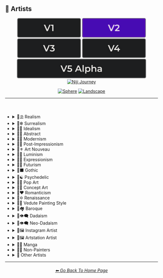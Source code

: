<h2>📔 Artists</h2>

<div align="center">

[<img src="/Images/Repo_Parts/Buttons/Version_Buttons/button_version_V1_inactive.webp?raw=true" alt="MidJourney V1" height="64" />](/Pages/MJ_V1/Style_Pages/Sphere/Artists.md)
[<img src="/Images/Repo_Parts/Buttons/Version_Buttons/button_version_V2_active.webp?raw=true" alt="MidJourney V2" height="64" />](/Pages/MJ_V2/Style_Pages/Landscape/Artists.md)
[<img src="/Images/Repo_Parts/Buttons/Version_Buttons/button_version_V3_inactive.webp?raw=true" alt="MidJourney V3" height="64" />](/Pages/MJ_V3/Style_Pages/Landscape/Artists.md)
[<img src="/Images/Repo_Parts/Buttons/Version_Buttons/button_version_V4_inactive.webp?raw=true" alt="MidJourney V4" height="64" />](/Pages/MJ_V4/Style_Pages/Just_The_Style/Artists.md)
<br>
[<img src="/Images/Repo_Parts/Buttons/Version_Buttons/button_version_V5_Alpha_inactive_half.webp?raw=true" alt="MidJourney V5" height="64" />](/Pages/MJ_V5/Style_Pages/Just_The_Style/Artists.md)
[<img src="/Images/Repo_Parts/Buttons/Version_Buttons/button_version_niji_inactive_half.webp?raw=true" alt="Niji Journey" height="64" />](/Pages/Niji_Journey/Niji_V4/Style_Pages/Artists.md)

[<img src="/Images/Repo_Parts/Buttons/Image_Type_Buttons/button_sphere_inactive.webp?raw=true" alt="Sphere" width="140.5" />](/Pages/MJ_V2/Style_Pages/Sphere/Artists.md)
[<img src="/Images/Repo_Parts/Buttons/Image_Type_Buttons/button_landscape_active.webp?raw=true" alt="Landscape" width="140.5" />](/Pages/MJ_V2/Style_Pages/Landscape/Artists.md)

</div>

<hr>
<br>

- <details><summary>📔⛱ Realism</summary><p><div align="center">

	| Painting By Ivan Shishkin | Painting By Zdzislaw Beksinski |
	| :-: | :-: |
	| <img src="/Images/MJ_V2/MidJourney_Styles_(landscape)/landscape_Painting_by_Ivan_Shishkin.webp?raw=true" width="256" /> | <img src="/Images/MJ_V2/MidJourney_Styles_(landscape)/landscape_Painting_by_Zdzislaw_Beksinski.webp?raw=true" width="256" /> |
	
	<br>
	
	| Art by James Gurney | Painting By Claude Lorrain | Painting By Edward Hopper |
	| :-: | :-: | :-: |
	| <img src="/Images/MJ_V2/MidJourney_Styles_(landscape)/Wave_10/landscape_Art_by_James_Gurney.webp?raw=true" width="256" /> | <img src="/Images/MJ_V2/MidJourney_Styles_(landscape)/landscape_Painting_by_Claude_Lorrain.webp?raw=true" width="256" /> | <img src="/Images/MJ_V2/MidJourney_Styles_(landscape)/landscape_Painting_by_Edward_Hopper.webp?raw=true" width="256" /> |

	<br>
	
	| Painted By Adolph Menzel | Painted By Alexei Savrasov | Painted By Andrew Wyeth |
	| :-: | :-: | :-: |
	| <img src="/Images/MJ_V2/MidJourney_Styles_(landscape)/landscape_Painted_By_Adolph_Menzel.webp?raw=true" width="256" /> | <img src="/Images/MJ_V2/MidJourney_Styles_(landscape)/landscape_Painted_By_Alexei_Savrasov.webp?raw=true" width="256" /> | <img src="/Images/MJ_V2/MidJourney_Styles_(landscape)/landscape_Painted_By_Andrew_Wyeth.webp?raw=true" width="256" /> |

	<br>

	| Painting By Vilhelm Hammershoi |
	| :-: |
	| <img src="/Images/MJ_V2/MidJourney_Styles_(landscape)/landscape_Painting_by_Vilhelm_Hammershoi.webp?raw=true" width="256" /> |

  </div></p></details>


- <details><summary>📔❇ Surrealism</summary><p><div align="center">

	| Painting By Salvador Dali | Painting By Pablo Picasso | Painted By Andre Masson |
	| :-: | :-: | :-: |
	| <img src="/Images/MJ_V2/MidJourney_Styles_(landscape)/landscape_Painting_by_Salvador_Dali.webp?raw=true" width="256" /> | <img src="/Images/MJ_V2/MidJourney_Styles_(landscape)/landscape_Painting_by_Pablo_Picasso.webp?raw=true" width="256" /> | <img src="/Images/MJ_V2/MidJourney_Styles_(landscape)/landscape_Painted_By_Andre_Masson.webp?raw=true" width="256" /> |
	
	<br>
	
	| Painting By Max Ernst | Painting By Rene Magritte |
	| :-: | :-: |
	| <img src="/Images/MJ_V2/MidJourney_Styles_(landscape)/landscape_Painting_by_Max_Ernst.webp?raw=true" width="256" /> | <img src="/Images/MJ_V2/MidJourney_Styles_(landscape)/landscape_Painting_by_Rene_Magritte.webp?raw=true" width="256" /> |

	<br>

	| Art By Jim Burns | Art by Vincent Di Fate |
	| :-: | :-: |
	| <img src="/Images/MJ_V2/MidJourney_Styles_(landscape)/Wave_10/landscape_Art_By_Jim_Burns.webp?raw=true" width="256" /> | <img src="/Images/MJ_V2/MidJourney_Styles_(landscape)/Wave_10/landscape_Art_by_Vincent_Di_Fate.webp?raw=true" width="256" /> |

  </div></p></details>
  

- <details><summary>📔🔆 Idealism</summary><p><div align="center">

	| Painting By Jean Delville |
	| :-: |
	| <img src="/Images/MJ_V2/MidJourney_Styles_(landscape)/landscape_Painting_by_Jean_Delville.webp?raw=true" width="256" /> |

  </div></p></details>


- <details><summary>📔💮 Abstract</summary><p><div align="center">

	| Painting By Wassily Kandinsky | Painting By Marcia Santore |
	| :-: | :-: |
	| <img src="/Images/MJ_V2/MidJourney_Styles_(landscape)/landscape_Painting_by_Wassily_Kandinsky.webp?raw=true" width="256" /> | <img src="/Images/MJ_V2/MidJourney_Styles_(landscape)/landscape_Painting_by_Marcia_Santore.webp?raw=true" width="256" /> |

  </div></p></details>


- <details><summary>📔🧬 Modernism</summary><p><div align="center">

	| Painting By Kandinksey | Painting by Paul Cezane |
	| :-: | :-: |
	| <img src="/Images/MJ_V2/MidJourney_Styles_(landscape)/Wave_10/landscape_Painting_By_Kandinksey.webp?raw=true" width="256" /> | <img src="/Images/MJ_V2/MidJourney_Styles_(landscape)/Wave_10/landscape_Painting_by_Paul_Cezane.webp?raw=true" width="256" /> |

	<br>

	| Painted By Lawrence Pelton | Painted By Amanda Sage |
    | :-: | :-: |
    | <img src="/Images/MJ_V2/MidJourney_Styles_(landscape)/landscape_Painted_By_Lawrence_Pelton.webp?raw=true" width="256" /> | <img src="/Images/MJ_V2/MidJourney_Styles_(landscape)/landscape_Painted_By_Amanda_Sage.webp?raw=true" width="256" /> |

	<br>

    | Painted By Amedeo Modigliani | Art by Henry Moore |
    | :-: | :-: |
    | <img src="/Images/MJ_V2/MidJourney_Styles_(landscape)/landscape_Painted_By_Amedeo_Modigliani.webp?raw=true" width="256" /> | <img src="/Images/MJ_V2/MidJourney_Styles_(landscape)/Wave_10/landscape_Art_by_Henry_Moore.webp?raw=true" width="256" /> |

  </div></p></details>


- <details><summary>📔➿ Post-Impressionism</summary><p><div align="center">

	| Painting By Van Gogh |
	| :-: |
	| <img src="/Images/MJ_V2/MidJourney_Styles_(landscape)/landscape_Painting_by_Van_Gogh.webp?raw=true" width="256" /> |

  </div></p></details>


- <details><summary>📔⚜ Art Nouveau</summary><p><div align="center">

	| Painting By Wes Anderson | Painted By Alphonso Mucha | Art By Gustav Klimt |
	| :-: | :-: | :-: |
	| <img src="/Images/MJ_V2/MidJourney_Styles_(landscape)/landscape_Painting_by_Wes_Anderson.webp?raw=true" width="256" /> | <img src="/Images/MJ_V2/MidJourney_Styles_(landscape)/landscape_Painted_By_Alphonso_Mucha.webp?raw=true" width="256" /> | <img src="/Images/MJ_V2/MidJourney_Styles_(landscape)/landscape_Art_By_Gustav_Klimt.webp?raw=true" width="256" /> |

  </div></p></details>


- <details><summary>📔🌄 Luminism</summary><p><div align="center">

	| Painting By Albert Bierstadt | Painting By Thomas Kinkade |
	| :-: | :-: |
	| <img src="/Images/MJ_V2/MidJourney_Styles_(landscape)/landscape_Painting_by_Albert_Bierstadt.webp?raw=true" width="256" /> | <img src="/Images/MJ_V2/MidJourney_Styles_(landscape)/landscape_Painting_by_Thomas_Kinkade.webp?raw=true" width="256" /> |

  </div></p></details>


- <details><summary>📔🦋 Expressionism</summary><p><div align="center">

    | Painted By Affadi | Painted By Alexej Von Jawlensky | Painted By Alice Neel |
    | :-: | :-: | :-: |
    | <img src="/Images/MJ_V2/MidJourney_Styles_(landscape)/landscape_Painted_By_Affadi.webp?raw=true" width="256" /> | <img src="/Images/MJ_V2/MidJourney_Styles_(landscape)/landscape_Painted_By_Alexej_Von_Jawlensky.webp?raw=true" width="256" /> | <img src="/Images/MJ_V2/MidJourney_Styles_(landscape)/landscape_Painted_By_Alice_Neel.webp?raw=true" width="256" /> |

    <br>

    | Painted By Alyssa Monks | Painted By Alfred Kubin |
    | :-: | :-: |
    | <img src="/Images/MJ_V2/MidJourney_Styles_(landscape)/landscape_Painted_By_Alyssa_Monks.webp?raw=true" width="256" /> | <img src="/Images/MJ_V2/MidJourney_Styles_(landscape)/landscape_Painted_By_Alfred_Kubin.webp?raw=true" width="256" /> |

  </div></p></details>


- <details><summary>📔🔳 Futurism</summary><p><div align="center">

	| Painting By David Alabo |
	| :-: |
	| <img src="/Images/MJ_V2/MidJourney_Styles_(landscape)/landscape_Painting_by_David_Alabo.webp?raw=true" width="256" /> |

  </div></p></details>


- <details><summary>📔⬛ Gothic</summary><p><div align="center">

	| Painted By Anne Stokes | Painting By Gerald Brom |
	| :-: | :-: |
	| <img src="/Images/MJ_V2/MidJourney_Styles_(landscape)/landscape_Painted_By_Anne_Stokes.webp?raw=true" width="256" /> | <img src="/Images/MJ_V2/MidJourney_Styles_(landscape)/landscape_Painting_by_Gerald_Brom.webp?raw=true" width="256" /> |

	<br>

	| Painting By Grant Wood | Painted By Albrecht Durer |
	| :-: | :-: |
	| <img src="/Images/MJ_V2/MidJourney_Styles_(landscape)/landscape_Painting_by_Grant_Wood.webp?raw=true" width="256" /> | <img src="/Images/MJ_V2/MidJourney_Styles_(landscape)/landscape_Painted_By_Albrecht_Durer.webp?raw=true" width="256" /> |

  </div></p></details>


- <details><summary>📔☯ Psychedelic</summary><p><div align="center">

	| Painting By Alex Grey | Painting By Dan Mumford |
	| :-: | :-: |
	| <img src="/Images/MJ_V2/MidJourney_Styles_(landscape)/landscape_Painting_by_Alex_Grey.webp?raw=true" width="256" /> | <img src="/Images/MJ_V2/MidJourney_Styles_(landscape)/landscape_Painting_by_Dan_Mumford.webp?raw=true" width="256" /> |

  </div></p></details>


- <details><summary>📔🔴 Pop Art</summary><p><div align="center">

	| Painted By Andy Warhol | Painting By David Hockney |
	| :-: | :-: |
	| <img src="/Images/MJ_V2/MidJourney_Styles_(landscape)/landscape_Painted_by_Andy_Warhol.webp?raw=true" width="256" /> | <img src="/Images/MJ_V2/MidJourney_Styles_(landscape)/landscape_Painting_by_David_Hockney.webp?raw=true" width="256" /> |

  </div></p></details>


- <details><summary>📔🧿 Concept Art</summary><p><div align="center">

	| Painting By Marc Simonetti | Painted By Alan Lee |
	| :-: | :-: |
	| <img src="/Images/MJ_V2/MidJourney_Styles_(landscape)/landscape_Painting_by_Marc_Simonetti.webp?raw=true" width="256" /> | <img src="/Images/MJ_V2/MidJourney_Styles_(landscape)/landscape_Painted_By_Alan_Lee.webp?raw=true" width="256" /> |

  </div></p></details>


- <details><summary>📔❤ Romanticism</summary><p><div align="center">

	| Painting By John Constable |
	| :-: |
	| <img src="/Images/MJ_V2/MidJourney_Styles_(landscape)/landscape_Painting_by_John_Constable.webp?raw=true" width="256" /> |

  </div></p></details>


- <details><summary>📔✡️ Renaissance</summary><p><div align="center">

	| Painted By Leonardo Da Vinci | Painted By Da Vinci |
	| :-: | :-: |
	| <img src="/Images/MJ_V2/MidJourney_Styles_(landscape)/Wave_11/landscape_Painted_By_Leonardo_Da_Vinci.webp?raw=true" width="256" /> | <img src="/Images/MJ_V2/MidJourney_Styles_(landscape)/Wave_11/landscape_Painted_By_Da_Vinci.webp?raw=true" width="256" /> |
	
	<br>

	| Painting By Hieronymus Bosch |
	| :-: |
	| <img src="/Images/MJ_V2/MidJourney_Styles_(landscape)/landscape_Painting_by_Hieronymus_Bosch.webp?raw=true" width="256" /> |

  </div></p></details>


- <details><summary>📔🌇 Vedute Painting Style</summary><p><div align="center">

	| Painting By Canaletto |
	| :-: |
	| <img src="/Images/MJ_V2/MidJourney_Styles_(landscape)/landscape_Painting_by_Canaletto.webp?raw=true" width="256" /> |

  </div></p></details>


- <details><summary>📔🏘 Baroque</summary><p><div align="center">

	| Painted By Annibale Carracci | Painted By Anthony Van Dyck |
    | :-: | :-: |
    | <img src="/Images/MJ_V2/MidJourney_Styles_(landscape)/landscape_Painted_By_Annibale_Carracci.webp?raw=true" width="256" /> | <img src="/Images/MJ_V2/MidJourney_Styles_(landscape)/landscape_Painted_By_Anthony_Van_Dyck.webp?raw=true" width="256" /> |

  </div></p></details>


- <details><summary>📔👁‍🗨 Dadaism</summary><p><div align="center">

	| Painting By Robert Rauschenberg | Art By Man Ray |
	| :-: | :-: |
	| <img src="/Images/MJ_V2/MidJourney_Styles_(landscape)/landscape_Painting_by_Robert_Rauschenberg.webp?raw=true" width="256" /> | <img src="/Images/MJ_V2/MidJourney_Styles_(landscape)/landscape_Art_by_Man_Ray.webp?raw=true" width="256" /> |
	
	<br>
	
	| Painting By Morton Livingston Schamberg | Art By Marcel Duchamp |
	| :-: | :-: |
	| <img src="/Images/MJ_V2/MidJourney_Styles_(landscape)/landscape_Painting_by_Morton_Livingston_Schamberg.webp?raw=true" width="256" /> | <img src="/Images/MJ_V2/MidJourney_Styles_(landscape)/landscape_Art_by_Marcel_Duchamp.webp?raw=true" width="256" /> |
	
	<br>
	
	| Art By Suzanne Duchamp | Painting By Francis Picabia |
	| :-: | :-: |
	| <img src="/Images/MJ_V2/MidJourney_Styles_(landscape)/landscape_Art_by_Suzanne_Duchamp.webp?raw=true" width="256" /> | <img src="/Images/MJ_V2/MidJourney_Styles_(landscape)/landscape_Painting_by_Francis_Picabia.webp?raw=true" width="256" /> |
	
	<br>
	
	| Art By Georges Ribemont-Dessaignes | Painting By Juliette Roche |
	| :-: | :-: |
	| <img src="/Images/MJ_V2/MidJourney_Styles_(landscape)/landscape_Art_by_Georges_Ribemont-Dessaignes.webp?raw=true" width="256" /> | <img src="/Images/MJ_V2/MidJourney_Styles_(landscape)/landscape_Painting_by_Juliette_Roche.webp?raw=true" width="256" /> |

	<br>

	| Art By Max Ernst | Art By Wilhelm Fick |
	| :-: | :-: |
	| <img src="/Images/MJ_V2/MidJourney_Styles_(landscape)/landscape_Art_by_Max_Ernst.webp?raw=true" width="256" /> | <img src="/Images/MJ_V2/MidJourney_Styles_(landscape)/landscape_Art_by_Wilhelm_Fick.webp?raw=true" width="256" /> |
	
	<br>

	| Art By George Grosz | Art By Hannah Hoch |
	| :-: | :-: |
	| <img src="/Images/MJ_V2/MidJourney_Styles_(landscape)/landscape_Art_by_George_Grosz.webp?raw=true" width="256" /> | <img src="/Images/MJ_V2/MidJourney_Styles_(landscape)/landscape_Art_by_Hannah_Hoch.webp?raw=true" width="256" /> |
	
	<br>

	| Art By Kurt Schwitters | Painting By Julius Evola |
	| :-: | :-: |
	| <img src="/Images/MJ_V2/MidJourney_Styles_(landscape)/landscape_Art_by_Kurt_Schwitters.webp?raw=true" width="256" /> | <img src="/Images/MJ_V2/MidJourney_Styles_(landscape)/landscape_Painting_by_Julius_Evola.webp?raw=true" width="256" /> |
	
	<br>

	| Painting By Serge Charchoune | Art By Ilia Zdanevich |
	| :-: | :-: |
	| <img src="/Images/MJ_V2/MidJourney_Styles_(landscape)/landscape_Painting_by_Serge_Charchoune.webp?raw=true" width="256" /> | <img src="/Images/MJ_V2/MidJourney_Styles_(landscape)/landscape_Art_by_Ilia_Zdanevich.webp?raw=true" width="256" /> |
	
	<br>

	| Painting By Jean Crotti | Art By Sophie Taeuber-Arp |
	| :-: | :-: |
	| <img src="/Images/MJ_V2/MidJourney_Styles_(landscape)/landscape_Painting_by_Jean_Crotti.webp?raw=true" width="256" /> | <img src="/Images/MJ_V2/MidJourney_Styles_(landscape)/landscape_Art_by_Sophie_Taeuber-Arp.webp?raw=true" width="256" /> |

  </div></p></details>


- <details><summary>📔👁‍🗨 Neo-Dadaism</summary><p><div align="center">
	
	| Art By Genpei Akasegawa | Painting By Josip Demirovic Devj |
	| :-: | :-: |
	| <img src="/Images/MJ_V2/MidJourney_Styles_(landscape)/landscape_Art_by_Genpei_Akasegawa.webp?raw=true" width="256" /> | <img src="/Images/MJ_V2/MidJourney_Styles_(landscape)/landscape_Painting_by_Josip_Demirovic_Devj.webp?raw=true" width="256" /> |
	
	<br>
	
	| Painting By Jim Dine | Art By Arthur Kopcke |
	| :-: | :-: |
	| <img src="/Images/MJ_V2/MidJourney_Styles_(landscape)/landscape_Painting_by_Jim_Dine.webp?raw=true" width="256" /> | <img src="/Images/MJ_V2/MidJourney_Styles_(landscape)/landscape_Art_by_Arthur_Kopcke.webp?raw=true" width="256" /> |
	
	<br>
	
	| Art By George Maciunas | Art By Valery Oisteanu |
	| :-: | :-: |
	| <img src="/Images/MJ_V2/MidJourney_Styles_(landscape)/landscape_Art_by_George_Maciunas.webp?raw=true" width="256" /> | <img src="/Images/MJ_V2/MidJourney_Styles_(landscape)/landscape_Art_by_Valery_Oisteanu.webp?raw=true" width="256" /> |

	<br>
	
	| Painting By Ushio Shinohara | Art By Jean Tinguely |
	| :-: | :-: |
	| <img src="/Images/MJ_V2/MidJourney_Styles_(landscape)/landscape_Painting_by_Ushio_Shinohara.webp?raw=true" width="256" /> | <img src="/Images/MJ_V2/MidJourney_Styles_(landscape)/landscape_Art_by_Jean_Tinguely.webp?raw=true" width="256" /> |
	
	<br>
	
	| Art By Masunobu Yoshimura |
	| :-: |
	| <img src="/Images/MJ_V2/MidJourney_Styles_(landscape)/landscape_Art_by_Masunobu_Yoshimura.webp?raw=true" width="256" /> |

  </div></p></details>


- <details><summary>📔🖼 Instagram Artist</summary><p><div align="center">
	
	| Uon.visuals | Art By Uon.visuals |
	| :-: | :-: |
	| <img src="/Images/MJ_V2/MidJourney_Styles_(landscape)/landscape_Uon.visuals.webp?raw=true" width="256" /> | <img src="/Images/MJ_V2/MidJourney_Styles_(landscape)/landscape_Art_by_Uon.visuals.webp?raw=true" width="256" /> |
	
	<br>

	| Art By Seth McMahon |
	| :-: |
	| <img src="/Images/MJ_V2/MidJourney_Styles_(landscape)/Wave_10/landscape_Art_By_Seth_McMahon.webp?raw=true" width="256" /> |

	<br>
	
	| Artofethan | Art By Artofethan |
	| :-: | :-: |
	| <img src="/Images/MJ_V2/MidJourney_Styles_(landscape)/landscape_Artofethan.webp?raw=true" width="256" /> | <img src="/Images/MJ_V2/MidJourney_Styles_(landscape)/landscape_Art_by_artofethan.webp?raw=true" width="256" /> |

	<br>
	
	| Painting By Peter Mohrbacher |
	| :-: |
	| <img src="/Images/MJ_V2/MidJourney_Styles_(landscape)/landscape_Painting_by_Peter_Mohrbacher.webp?raw=true" width="256" /> |

	<br>

	| Painting By Boris Groh |
	| :-: |
	| <img src="/Images/MJ_V2/MidJourney_Styles_(landscape)/Wave_10/landscape_Painting_By_Boris_Groh.webp?raw=true" width="256" /> |

  </div></p></details>


- <details><summary>📔🖼 Artstation Artist</summary><p><div align="center">

    | Painted By Annton Fadeev | Painted By Alena Aenami |
    | :-: | :-: |
    | <img src="/Images/MJ_V2/MidJourney_Styles_(landscape)/landscape_Painted_By_Annton_Fadeev.webp?raw=true" width="256" /> | <img src="/Images/MJ_V2/MidJourney_Styles_(landscape)/landscape_Painted_By_Alena_Aenami.webp?raw=true" width="256" /> |

	<br>

    | Painted By Andreas Rocha | Painted By Aleksi Briclot |
    | :-: | :-: |
    | <img src="/Images/MJ_V2/MidJourney_Styles_(landscape)/landscape_Painted_By_Andreas_Rocha.webp?raw=true" width="256" /> | <img src="/Images/MJ_V2/MidJourney_Styles_(landscape)/landscape_Painted_By_Aleksi_Briclot.webp?raw=true" width="256" /> |

	<br>

	| Painting By Ivan Stan |
	| :-: |
	| <img src="/Images/MJ_V2/MidJourney_Styles_(landscape)/Wave_10/landscape_Painting_By_Ivan_Stan.webp?raw=true" width="256" /> |

  </div></p></details>


- <details><summary>📔🈯 Manga</summary><p><div align="center">

	| Painting By Junji Ito |
	| :-: |
	| <img src="/Images/MJ_V2/MidJourney_Styles_(landscape)/landscape_Painting_by_Junji_Ito.webp?raw=true" width="256" /> |

	<br>

	| Painted By Akihiko Yoshida | Painted By Anton Pieck |
	| :-: | :-: |
	| <img src="/Images/MJ_V2/MidJourney_Styles_(landscape)/landscape_Painted_By_Akihiko_Yoshida.webp?raw=true" width="256" /> | <img src="/Images/MJ_V2/MidJourney_Styles_(landscape)/landscape_Painted_By_Anton_Pieck.webp?raw=true" width="256" /> |

	<br>

	| Painted By Angus McKie | Painted By Akari Toriyama | Painted By Al Williamson |
	| :-: | :-: | :-: |
	| <img src="/Images/MJ_V2/MidJourney_Styles_(landscape)/landscape_Painted_By_Angus_McKie.webp?raw=true" width="256" /> | <img src="/Images/MJ_V2/MidJourney_Styles_(landscape)/landscape_Painted_By_Akari_Toriyama.webp?raw=true" width="256" /> | <img src="/Images/MJ_V2/MidJourney_Styles_(landscape)/landscape_Painted_By_Al_Williamson.webp?raw=true" width="256" /> |

	<br>

	| Art by Ilya Kuvshinov |
	| :-: |
	| <img src="/Images/MJ_V2/MidJourney_Styles_(landscape)/Wave_10/landscape_Art_by_Ilya_Kuvshinov.webp?raw=true" width="256" /> |

  </div></p></details>


- <details><summary>📔🗿 Non-Painters</summary><p>

    - <details><summary>📔🗿 Sculptors</summary><p><div align="center">

        | Art By Alberto Giacometti | Art By Alexander Milne Calder |
        | :-: | :-: |
        | <img src="/Images/MJ_V2/MidJourney_Styles_(landscape)/landscape_Art_By_Alberto_Giacometti.webp?raw=true" width="256" /> | <img src="/Images/MJ_V2/MidJourney_Styles_(landscape)/landscape_Art_By_Alexander_Milne_Calder.webp?raw=true" width="256" /> |

      </div></p></details>

    - <details><summary>📔📷 Photographers</summary><p><div align="center">

        | Art By Anne Geddes |
        | :-: |
        | <img src="/Images/MJ_V2/MidJourney_Styles_(landscape)/landscape_Art_By_Anne_Geddes.webp?raw=true" width="256" /> |

      </div></p></details>

    - <details><summary>📔✍ Writers</summary><p><div align="center">

        | Art By Anne McCaffrey |
        | :-: |
        | <img src="/Images/MJ_V2/MidJourney_Styles_(landscape)/landscape_Art_By_Anne_McCaffrey.webp?raw=true" width="256" /> |

      </div></p></details>

  </p></details>


- <details><summary>📔 Other Artists</summary><p><div align="center">

	| Painting By Bob Ross | Art By M.C. Escher |
	| :-: | :-: |
	| <img src="/Images/MJ_V2/MidJourney_Styles_(landscape)/landscape_Painting_by_Bob_Ross.webp?raw=true" width="256" /> | <img src="/Images/MJ_V2/MidJourney_Styles_(landscape)/landscape_Art_By_M.C._Escher.webp?raw=true" width="256" /> |
	
	<br>
	
	| Painting By Boris Smirnoff | Painted By Anton Otto |
	| :-: | :-: |
	| <img src="/Images/MJ_V2/MidJourney_Styles_(landscape)/landscape_Painting_by_Boris_Smirnoff.webp?raw=true" width="256" /> | <img src="/Images/MJ_V2/MidJourney_Styles_(landscape)/landscape_Painted_By_Anton_Otto.webp?raw=true" width="256" /> |

	<br>

	| Painted By Alexander Jansson | Painted By Ansel Adams |
    | :-: | :-: |
    | <img src="/Images/MJ_V2/MidJourney_Styles_(landscape)/landscape_Painted_By_Alexander_Jansson.webp?raw=true" width="256" /> | <img src="/Images/MJ_V2/MidJourney_Styles_(landscape)/landscape_Painted_By_Ansel_Adams.webp?raw=true" width="256" /> |

	<br>

	| Art By Ray Harryhausen | Art By H.R. Giger |
	| :-: | :-: |
	| <img src="/Images/MJ_V2/MidJourney_Styles_(landscape)/Wave_10/landscape_Art_By_Ray_Harryhausen.webp?raw=true" width="256" /> | <img src="/Images/MJ_V2/MidJourney_Styles_(landscape)/Wave_10/landscape_Art_By_H.R._Giger.webp?raw=true" width="256" /> |

	<br>
	
	| Painting By Raja Ravi Varma |
	| :-: |
	| <img src="/Images/MJ_V2/MidJourney_Styles_(landscape)/Wave_10/landscape_Painting_By_Raja_Ravi_Varma.webp?raw=true" width="256" /> |

	<br>

	| Painted By Anna Dittmann | Painting By Hugh Ferriss | Painted By Alexandre Cabanel |
	| :-: | :-: | :-: |
	| <img src="/Images/MJ_V2/MidJourney_Styles_(landscape)/landscape_Painted_By_Anna_Dittmann.webp?raw=true" width="256" /> | <img src="/Images/MJ_V2/MidJourney_Styles_(landscape)/landscape_Painting_by_Hugh_Ferriss.webp?raw=true" width="256" /> | <img src="/Images/MJ_V2/MidJourney_Styles_(landscape)/landscape_Painted_By_Alexandre_Cabanel.webp?raw=true" width="256" /> |

	<br>
	
	| Painting By John Howe | Painted By Squidward Tentacles |
	| :-: | :-: |
	| <img src="/Images/MJ_V2/MidJourney_Styles_(landscape)/landscape_Painting_by_John_Howe.webp?raw=true" width="256" /> | <img src="/Images/MJ_V2/MidJourney_Styles_(landscape)/landscape_Painted_by_Squidward_Tentacles.webp?raw=true" width="256" /> |

  </div></p></details>

<hr><!--------------->
<div align="center">
<h6><a href="/README.md">⬅ Go Back To Home Page</a></h6>
</div>
